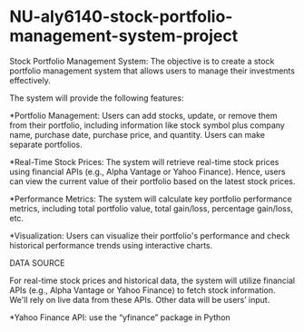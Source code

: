 # NU-aly6140-stock-portfolio-management-system-project
Stock Portfolio Management System: The objective is to create a stock portfolio management system that allows users to manage their investments effectively.

The system will provide the following features:

*Portfolio Management: Users can add stocks, update, or remove them from their portfolio, including information like stock symbol plus company name, purchase date, purchase price, and quantity. Users can make separate portfolios.

*Real-Time Stock Prices: The system will retrieve real-time stock prices using financial APIs (e.g., Alpha Vantage or Yahoo Finance). Hence, users can view the current value of their portfolio based on the latest stock prices.

*Performance Metrics: The system will calculate key portfolio performance metrics, including total portfolio value, total gain/loss, percentage gain/loss, etc.

*Visualization: Users can visualize their portfolio's performance and check historical performance trends using interactive charts.

DATA SOURCE

For real-time stock prices and historical data, the system will utilize financial APIs (e.g., Alpha Vantage or Yahoo Finance) to fetch stock information. We'll rely on live data from these APIs. Other data will be users’ input.

*Yahoo Finance API: use the “yfinance” package in Python
